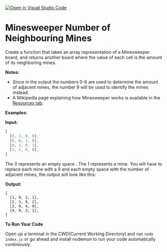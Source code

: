 [![Open in Visual Studio Code](https://classroom.github.com/assets/open-in-vscode-718a45dd9cf7e7f842a935f5ebbe5719a5e09af4491e668f4dbf3b35d5cca122.svg)](https://classroom.github.com/online_ide?assignment_repo_id=12367350&assignment_repo_type=AssignmentRepo)
# Minesweeper Number of Neighbouring Mines

Create a function that takes an array representation of a Minesweeper board, and returns another board where the value of each cell is the amount of its neighboring mines.

**Notes:**
- Since in the output the numbers 0-8 are used to determine the amount of adjacent mines, the number 9 will be used to identify the mines instead.
- A Wikipedia page explaining how Minesweeper works is available in the [Resources tab](https://en.wikipedia.org/wiki/Minesweeper_(video_game)).

**Examples:**

**Input:**
```javascript
[
  [0, 1, 0, 0],
  [0, 0, 1, 0],
  [0, 1, 0, 1],
  [1, 1, 0, 0],
]
```
The 0 represents an empty space . The 1 represents a mine. You will have to replace each mine with a 9 and each empty space with the number of adjacent mines, the output will look like this:

**Output:**

```
[
  [1, 9, 2, 1],
  [2, 3, 9, 2],
  [3, 9, 4, 9],
  [9, 9, 3, 1],
]
```

**To Run Your Code**

Open up a terminal in the CWD(Current Working Directory) and run `node index.js` or go ahead and install nodemon to run your code automatically continiously.
